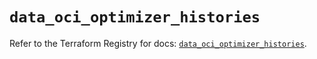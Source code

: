 # `data_oci_optimizer_histories`

Refer to the Terraform Registry for docs: [`data_oci_optimizer_histories`](https://registry.terraform.io/providers/oracle/oci/7.19.0/docs/data-sources/optimizer_histories).
